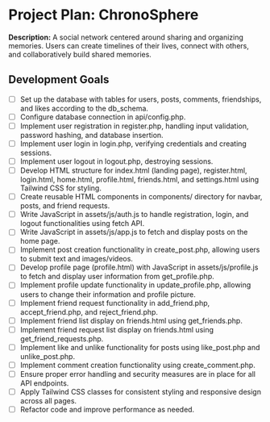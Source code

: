 # Project Plan: ChronoSphere

**Description:** A social network centered around sharing and organizing memories. Users can create timelines of their lives, connect with others, and collaboratively build shared memories.


## Development Goals

- [ ] Set up the database with tables for users, posts, comments, friendships, and likes according to the db_schema.
- [ ] Configure database connection in api/config.php.
- [ ] Implement user registration in register.php, handling input validation, password hashing, and database insertion.
- [ ] Implement user login in login.php, verifying credentials and creating sessions.
- [ ] Implement user logout in logout.php, destroying sessions.
- [ ] Develop HTML structure for index.html (landing page), register.html, login.html, home.html, profile.html, friends.html, and settings.html using Tailwind CSS for styling.
- [ ] Create reusable HTML components in components/ directory for navbar, posts, and friend requests.
- [ ] Write JavaScript in assets/js/auth.js to handle registration, login, and logout functionalities using fetch API.
- [ ] Write JavaScript in assets/js/app.js to fetch and display posts on the home page.
- [ ] Implement post creation functionality in create_post.php, allowing users to submit text and images/videos.
- [ ] Develop profile page (profile.html) with JavaScript in assets/js/profile.js to fetch and display user information from get_profile.php.
- [ ] Implement profile update functionality in update_profile.php, allowing users to change their information and profile picture.
- [ ] Implement friend request functionality in add_friend.php, accept_friend.php, and reject_friend.php.
- [ ] Implement friend list display on friends.html using get_friends.php.
- [ ] Implement friend request list display on friends.html using get_friend_requests.php.
- [ ] Implement like and unlike functionality for posts using like_post.php and unlike_post.php.
- [ ] Implement comment creation functionality using create_comment.php.
- [ ] Ensure proper error handling and security measures are in place for all API endpoints.
- [ ] Apply Tailwind CSS classes for consistent styling and responsive design across all pages.
- [ ] Refactor code and improve performance as needed.
